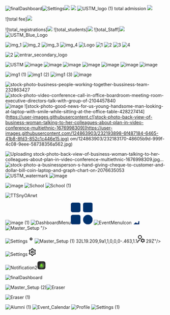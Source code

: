 ![finalDashboard](https://github.com/chhavientrar/imageslink/assets/124863903/b1a72011-4ba7-4280-a20f-48e5df6f228e)![Settings](https://github.com/chhavientrar/imageslink/assets/124863903/7b21a524-7a33-41a0-b79e-fb3d14233902)<img src="https://user-images.githubusercontent.com/124863903/218380010-ece680ea-ab8f-4f5c-affa-2a11f4a7ede3.svg"/>
<img src="https://user-images.githubusercontent.com/124863903/218380017-d36ee0f6-d3a7-4cfa-851f-cc0b380f05ba.svg"/>
![USTM_logo (1)](https://user-images.githubusercontent.com/124863903/218385611-41d3db19-2513-441d-b25f-73b43c77584f.svg)
total admission <img src="https://user-images.githubusercontent.com/124863903/218443245-07bfa721-278b-4240-bc28-2b75ca6a9e0f.svg"/>

![total fee]<img src="https://user-images.githubusercontent.com/124863903/218443443-be2ccba7-5394-4dd9-9aa6-18ac3a46b991.svg"/>

![total_registrations]<img src="https://user-images.githubusercontent.com/124863903/218443549-8e728fd4-3db4-4ef1-be4c-7ab1f94e9756.svg"/>
![total_students]<img src="https://user-images.githubusercontent.com/124863903/218443607-0a1ca43a-0242-49bd-8396-2ed885c5faba.svg"/>
![total_Staff]<img src="https://user-images.githubusercontent.com/124863903/218443633-607ebbee-90d9-4ffd-a330-f09a643b7f12.svg"/>
![USTM_Blue_Logo](https://user-images.githubusercontent.com/124863903/218665550-8d9d9812-3aae-477c-815f-b61f9d0aec12.svg)


![img_1](https://user-images.githubusercontent.com/124863903/218956686-e818660c-3a34-4847-90fe-b0268a8b9517.png)
![img_2](https://user-images.githubusercontent.com/124863903/218956701-9fbe54c6-3f8e-4d04-a61f-9a91f0f057a9.png)
![img_3](https://user-images.githubusercontent.com/124863903/218956727-6c82c640-9cf2-4d40-b9cf-084591bf5971.png)
![img_4](https://user-images.githubusercontent.com/124863903/218956741-2c8100a1-5366-496c-9c33-2cad858905f1.png)
![Logo](https://user-images.githubusercontent.com/124863903/218984310-3b0f3dd3-f598-4cfd-9311-f388e694e8ba.png)
![1](https://user-images.githubusercontent.com/124863903/218984373-8d799763-bb55-4f8c-9d1b-e4401ecf0745.png)
![2](https://user-images.githubusercontent.com/124863903/218984392-b2af53d6-3cf9-4809-8ded-4eb761b1462e.png)
![3](https://user-images.githubusercontent.com/124863903/218984469-fb29acc4-1511-482b-9eb8-b83b25a9a2ea.png)
![4](https://user-images.githubusercontent.com/124863903/218984514-8b0cc37a-7a6a-4aec-bac4-0c06461667c3.png)


![2](https://user-images.githubusercontent.com/124863903/218984446-b117525a-8b9b-48fd-bf28-eec9ffe3936d.png)
![entrar_secondary_logo](https://user-images.githubusercontent.com/124863903/219287196-e364586c-1383-4fd1-9316-d6e5ea3e739e.svg)


![USTM](https://user-images.githubusercontent.com/124863903/219842910-807af3f6-6fca-4982-b2ab-e509bff54c26.png)
![image](https://user-images.githubusercontent.com/124863903/229992478-59f2ed24-2b99-4cc6-bfbc-4b200a70138c.png)
![image](https://user-images.githubusercontent.com/124863903/230847712-71db2a13-5c62-4dc6-a404-60920d749b06.png)
![image](https://user-images.githubusercontent.com/124863903/230848195-8f76950d-91af-46fd-9042-1913b3e0ade1.png)
![image](https://user-images.githubusercontent.com/124863903/230888709-5addd2e3-e4c1-4472-8b07-e4d524c1c9b2.png)
![image](https://user-images.githubusercontent.com/124863903/231383276-36aa82ae-942d-41f4-b878-872da08abfdc.png)
![image](https://user-images.githubusercontent.com/124863903/231383375-45e431ae-3af9-4104-8059-9fb8cf68f79a.png)
![image](https://user-images.githubusercontent.com/124863903/231383456-776647ea-23b1-49d8-943f-e9927a40637e.png)


![img1 (1)](https://user-images.githubusercontent.com/124863903/231404589-6ef1ce51-d1a3-46fa-8ce3-b797efac5e9b.jpg)
![img1 (2)](https://user-images.githubusercontent.com/124863903/231404624-7254fd74-c734-4284-a10d-e84dd6c6fb79.jpg)
![img1 (3)](https://user-images.githubusercontent.com/124863903/231404646-7f5d2070-681c-4c0b-a25c-8e8c1a2760b7.jpg)
![image](https://user-images.githubusercontent.com/124863903/231466810-75466b08-6cf1-42ef-8c44-8441ef6c9be2.png)

![stock-photo-business-people-working-together-bussiness-team-232863427](https://user-images.githubusercontent.com/124863903/231656461-1c948837-74ae-433d-ad1d-12ca4527f635.jpg)
![stock-photo-video-conference-call-in-office-boardroom-meeting-room-executive-directors-talk-with-group-of-2104457840](https://user-images.githubusercontent.com/124863903/231759819-a9cd3274-a556-4b95-ab2b-7bf1eef55c14.jpg)
![image](https://user-images.githubusercontent.com/124863903/231661193-15359dc3-3c95-4155-949e-760d0d708c88.png)
![stock-photo-good-news-for-us-young-handsome-man-looking-at-laptop-with-smile-while-sitting-at-the-office-table-428227414](https://user-images.githubusercontent.c![stock-photo-back-view-of-business-woman-talking-to-her-colleagues-about-plan-in-video-conference-multiethnic-1676998309](https://user-images.githubusercontent.com/124863903/232193898-6f487184-6465-41b8-8fd3-852c1c446e15.jpg)
om/124863903/232183170-48605b9d-999f-4c08-9eee-58738356a562.jpg)


![Uploading stock-photo-back-view-of-business-woman-talking-to-her-colleagues-about-plan-in-video-conference-multiethnic-1676998309.jpg…]()
![stock-photo-a-businessperson-s-hand-giving-cheque-to-customer-and-dollar-bill-coin-laptop-and-graph-chart-on-2076635053](https://user-images.githubusercontent.com/124863903/232194336-7c6044a2-cda5-4a89-98b0-7aea918b2cca.jpg)
![USTM_watermark](https://user-images.githubusercontent.com/124863903/232382552-3bc106c5-718a-4c6b-af6d-7ab476ed86f5.png)
![image](https://user-images.githubusercontent.com/124863903/232471487-864faf99-a43a-4df2-abfb-50bae6ac7eb2.png)

![image](https://user-images.githubusercontent.com/124863903/235290921-71055691-f28e-4092-943c-adc5bedb5a83.png)
![School](https://github.com/chhavientrar/imageslink/assets/124863903/906594d1-4e03-4999-a6ce-3dc08275a61d)
![School (1)](https://github.com/chhavientrar/imageslink/assets/124863903/22c456dd-17a8-4315-a1c9-efd7982c9f57)

![TTSnyOArwt](https://github.com/chhavientrar/imageslink/assets/124863903/5f158eef-422a-42de-888a-908b2f3705e1)

![image (1)](https://github.com/chhavientrar/imageslink/assets/124863903/8cea99db-beca-4fa6-933a-8ba2c076c150)
![DashboardMenu](https://github.com/chhavientrar/imageslink/assets/124863903/cfdd67bb-df11-43ff-8308-94ed630d250c)<svg xmlns="http://www.w3.org/2000/svg" width="68.479" height="68.48" viewBox="0 0 68.479 68.48">
  <path id="Path_34896" data-name="Path 34896" d="M37.131,12.478V31.653a5.478,5.478,0,0,1-5.478,5.478H12.478A5.478,5.478,0,0,1,7,31.653V12.478A5.478,5.478,0,0,1,12.478,7H31.653A5.478,5.478,0,0,1,37.131,12.478ZM70,7H50.827a5.478,5.478,0,0,0-5.478,5.478V31.653a5.478,5.478,0,0,0,5.478,5.478H70a5.478,5.478,0,0,0,5.478-5.478V12.478A5.478,5.478,0,0,0,70,7ZM31.653,45.349H12.478A5.478,5.478,0,0,0,7,50.827V70a5.478,5.478,0,0,0,5.478,5.478H31.653A5.478,5.478,0,0,0,37.131,70V50.827A5.478,5.478,0,0,0,31.653,45.349Zm28.761,0A15.065,15.065,0,1,0,75.479,60.414,15.065,15.065,0,0,0,60.414,45.349Z" transform="translate(-7 -7)" fill="#00326d"/>
</svg>
![EventMenuIcon](https://github.com/chhavientrar/imageslink/assets/124863903/cd5e0807-5ee3-4088-bbe4-af1f96a65cc8)<svg xmlns="http://www.w3.org/2000/svg" width="23.996" height="23.231" viewBox="0 0 23.996 23.231">
  <path id="star_2_" data-name="star (2)" d="M23.836,8.794a3.179,3.179,0,0,0-3.067-2.226H16.4L15.073,2.432a3.227,3.227,0,0,0-6.146,0L7.6,6.568H3.231a3.227,3.227,0,0,0-1.9,5.832L4.887,15,3.535,19.187a3.228,3.228,0,0,0,4.984,3.594L12,20.219l3.482,2.559a3.227,3.227,0,0,0,4.983-3.591L19.113,15l3.56-2.6a3.177,3.177,0,0,0,1.163-3.606Zm-2.343,1.991-4.144,3.029a1,1,0,0,0-.362,1.116l1.575,4.87a1.227,1.227,0,0,1-1.9,1.365l-4.075-3a1,1,0,0,0-1.184,0l-4.075,3a1.227,1.227,0,0,1-1.9-1.365l1.58-4.87a1,1,0,0,0-.362-1.116L2.507,10.785a1.227,1.227,0,0,1,.724-2.217h5.1a1,1,0,0,0,.952-.694l1.55-4.831a1.227,1.227,0,0,1,2.336,0l1.55,4.831a1,1,0,0,0,.952.694h5.1a1.227,1.227,0,0,1,.724,2.217Z" transform="translate(-0.009 -0.19)<svg id="Group_35250" data-name="Group 35250" xmlns="http://www.w3.org/2000/svg" width="68.555" height="68.555" viewBox="0 0 68.555 68.555">
  <path id="Path_34889" data-name="Path 34889" d="M268.046,14.872l-2.679-.335q-.256-.7-.574-1.383l1.659-2.133a2.008,2.008,0,0,0-.165-2.653l-4.849-4.849a2.008,2.008,0,0,0-2.653-.165l-2.132,1.659q-.678-.318-1.384-.574l-.335-2.679A2.009,2.009,0,0,0,252.94,0h-6.857a2.008,2.008,0,0,0-1.993,1.76l-.335,2.679q-.7.256-1.384.574L240.24,3.354a2.008,2.008,0,0,0-2.653.165l-4.849,4.849a2,2,0,0,0-.374.522h1.552a6.035,6.035,0,0,1,5.979,5.278l.043.34.27-.21a6.024,6.024,0,0,1,7.96.5l6.845,6.845a6.035,6.035,0,0,1,.5,7.96l-.21.27.341.043a6.035,6.035,0,0,1,5.277,5.979v1.552a2,2,0,0,0,.522-.375l4.849-4.849a2.008,2.008,0,0,0,.165-2.653l-1.659-2.133q.318-.678.574-1.383l2.679-.335a2.008,2.008,0,0,0,1.76-1.993V16.865a2.008,2.008,0,0,0-1.76-1.993Z" transform="translate(-201.251 0)" fill="#00326d"/>
  <path id="Path_34890" data-name="Path 34890" d="M151.215,238.867a8.758,8.758,0,0,0-8.748,8.748c.44,11.589,17.058,11.586,17.5,0A8.758,8.758,0,0,0,151.215,238.867Z" transform="translate(-123.391 -206.884)" fill="#00326d"/>
  <path id="Path_34891" data-name="Path 34891" d="M53.888,117.39l-4.291-.537a22.942,22.942,0,0,0-1.168-2.814l2.657-3.415a2.008,2.008,0,0,0-.165-2.653l-6.845-6.845a2.008,2.008,0,0,0-2.653-.165l-3.415,2.657a22.875,22.875,0,0,0-2.814-1.168l-.537-4.291A2.008,2.008,0,0,0,32.664,96.4H22.983a2.008,2.008,0,0,0-1.993,1.759l-.537,4.291a22.946,22.946,0,0,0-2.814,1.168l-3.415-2.657a2.008,2.008,0,0,0-2.653.165l-6.845,6.845a2.008,2.008,0,0,0-.165,2.653l2.657,3.415a22.876,22.876,0,0,0-1.168,2.814l-4.291.537A2.008,2.008,0,0,0,0,119.383v9.681a2.008,2.008,0,0,0,1.759,1.993l4.291.537a22.944,22.944,0,0,0,1.168,2.814l-2.657,3.415a2.008,2.008,0,0,0,.165,2.653l6.845,6.845a2.008,2.008,0,0,0,2.653.165l3.415-2.657A22.884,22.884,0,0,0,20.453,146l.537,4.291a2.008,2.008,0,0,0,1.993,1.759h9.681a2.008,2.008,0,0,0,1.993-1.759L35.194,146a22.9,22.9,0,0,0,2.814-1.168l3.415,2.657a2.008,2.008,0,0,0,2.653-.165l6.845-6.845a2.008,2.008,0,0,0,.165-2.653l-2.657-3.415a22.872,22.872,0,0,0,1.168-2.814l4.291-.537a2.008,2.008,0,0,0,1.759-1.993v-9.681a2.008,2.008,0,0,0-1.759-1.993Zm-26.064,19.6a12.779,12.779,0,0,1-12.765-12.765c.642-16.911,24.89-16.906,25.53,0A12.779,12.779,0,0,1,27.824,136.988Z" transform="translate(0 -83.492)" fill="#00326d"/>
</svg>
![Master_Setup](https://github.com/chhavientrar/imageslink/assets/124863903/bf2746aa-4e5d-4176-bcef-8dc40163e7d9)
"/>
</svg>

![Settings](https://github.com/chhavientrar/imageslink/assets/124863903/56d38618-4cb5-412a-b934-4da0e4085bdc)<svg xmlns="http://www.w3.org/2000/svg" width="21.594" height="24" viewBox="0 0 21.594 24">
  <g id="settings_2_" data-name="settings (2)" transform="translate(-1.203)">
    <path id="Path_35179" data-name="Path 35179" d="M12,8a4,4,0,1,0,4,4A4,4,0,0,0,12,8Zm0,6a2,2,0,1,1,2-2A2,2,0,0,1,12,14Z"/>
    <path id="Path_35180" data-name="Path 35180" d="M21.294,13.9l-.444-.256a9.1,9.1,0,0,0,0-3.29l.444-.256a3,3,0,1,0-3-5.2l-.445.257A8.977,8.977,0,0,0,15,3.513V3A3,3,0,1,0,9,3v.513A8.977,8.977,0,0,0,6.152,5.159L5.7,4.9a3,3,0,1,0-3,5.2l.444.256a9.1,9.1,0,0,0,0,3.29L2.7,13.9a3,3,0,0,0,3,5.2l.445-.257A8.977,8.977,0,0,0,9,20.487V21a3,3,0,0,0,6,0v-.513a8.977,8.977,0,0,0,2.848-1.646l.447.258a3,3,0,1,0,3-5.2Zm-2.548-3.776a7.048,7.048,0,0,1,0,3.75,1,1,0,0,0,.464,1.133l1.084.626a1,1,0,1,1-1,1.733l-1.086-.628a1,1,0,0,0-1.215.165,6.984,6.984,0,0,1-3.243,1.875,1,1,0,0,0-.751.969V21a1,1,0,0,1-2,0V19.748a1,1,0,0,0-.751-.969A6.984,6.984,0,0,1,7.006,16.9a1,1,0,0,0-1.215-.165l-1.084.627a1,1,0,1,1-1-1.732L4.791,15a1,1,0,0,0,.464-1.133,7.048,7.048,0,0,1,0-3.75A1,1,0,0,0,4.79,8.992L3.706,8.366a1,1,0,0,1,1-1.733l1.086.628A1,1,0,0,0,7.006,7.1a6.984,6.984,0,0,1,3.243-1.875A1,1,0,0,0,11,4.252V3a1,1,0,1,1,2,0V4.252a1,1,0,0,0,.751.969A6.984,6.984,0,0,1,16.994,7.1a1,1,0,0,0,1.215.165l1.084-.627a1,1,0,1,1,1,1.7![Master_Setup (1)](https://github.com/chhavientrar/imageslink/assets/124863903/99c004f7-6260-4f93-9d0e-e53bd4ac47ca)
32L19.209,9a1,1,0,0,0-.463,1.1<svg xmlns="http://www.w3.org/2000/svg" width="23.197" height="24" viewBox="0 0 23.197 24">
  <path id="admin-alt_1_" data-name="admin-alt (1)" d="M8,12A6,6,0,1,0,2,6,6.006,6.006,0,0,0,8,12ZM8,2A4,4,0,1,1,4,6,4,4,0,0,1,8,2Zm.992,12.938a1,1,0,0,1-.869,1.116A7.006,7.006,0,0,0,2,23a1,1,0,1,1-2,0,9.008,9.008,0,0,1,7.876-8.93,1,1,0,0,1,1.116.869Zm13.7,4.195-.974-.562a4.584,4.584,0,0,0,0-3.144l.974-.562a1,1,0,0,0-1-1.732l-.973.562A4.972,4.972,0,0,0,18,12.1V11a1,1,0,1,0-2,0v1.1a4.983,4.983,0,0,0-2.723,1.594l-.973-.562a1,1,0,0,0-1,1.732l.974.562a4.584,4.584,0,0,0,0,3.144l-.974.562a1,1,0,1,0,1,1.732l.973-.562A4.972,4.972,0,0,0,16,21.9V23a1,1,0,0,0,2,0V21.9A4.983,4.983,0,0,0,20.723,20.3l.973.562a1,1,0,0,0,1-1.732ZM17,20a3,3,0,1,1,3-3A3,3,0,0,1,17,20Z" transform="translate(0.001)"/>
</svg>
29Z"/>


![Settings](https://github.com/chhavientrar/imageslink/assets/124863903/2bb7b10d-0770-473d-bb7c-1f31f9da25de)
<svg xmlns="http://www.w3.org/2000/svg" width="21.594" height="24" viewBox="0 0 21.594 24">
  <g id="settings_2_" data-name="settings (2)" transform="translate(-1.203)">
    <path id="Path_35179" data-name="Path 35179" d="M12,8a4,4,0,1,0,4,4A4,4,0,0,0,12,8Zm0,6a2,2,0,1,1,2-2A2,2,0,0,1,12,14Z"/>
    <path id="Path_35180" data-name="Path 35180" d="M21.294,13.9l-.444-.256a9.1,9.1,0,0,0,0-3.29l.444-.256a3,3,0,1,0-3-5.2l-.445.257A8.977,8.977,0,0,0,15,3.513V3A3,3,0,1,0,9,3v.513A8.977,8.977,0,0,0,6.152,5.159L5.7,4.9a3,3,0,1,0-3,5.2l.444.256a9.1,9.1,0,0,0,0,3.29L2.7,13.9a3,3,0,0,0,3,5.2l.445-.257A8.977,8.977,0,0,0,9,20.487V21a3,3,0,0,0,6,0v-.513a8.977,8.977,0,0,0,2.848-1.646l.447.258a3,3,0,1,0,3-5.2Zm-2.548-3.776a7.048,7.048,0,0,1,0,3.75,1,1,0,0,0,.464,1.133l1.084.626a1,1,0,1,1-1,1.733l-1.086-.628a1,1,0,0,0-1.215.165,6.984,6.984,0,0,1-3.243,1.875,1,1,0,0,0-.751.969V21a1,1,0,0,1-2,0V19.748a1,1,0,0,0-.751-.969A6.984,6.984,0,0,1,7.006,16.9a1,1,0,0,0-1.215-.165l-1.084.627a1,1,0,1,1-1-1.732L4.791,15a1,1,0,0,0,.464-1.133,7.048,7.048,0,0,1,0-3.75A1,1,0,0,0,4.79,8.992L3.706,8.366a1,1,0,0,1,1-1.733l1.086.628A1,1,0,0,0,7.006,7.1a6.984,6.984,0,0,1,3.243-1.875A1,1,0,0,0,11,4.252V3a1,1,0,1,1,2,0V4.252a1,1,0,0,0,.751.969A6.984,6.984,0,0,1,16.994,7.1a1,1,0,0,0,1.215.165l1.084-.627a1,1,0,1,1,1,1.732L19.209,9a1,1,0,0,0-.463,1.129Z"/>
  </g>
</svg>

  </g>
</svg>


![Notification2](https://github.com/chhavientrar/imageslink/assets/124863903/9533d6cb-d463-4b74-a4fe-97d3743909f7)<svg xmlns="http://www.w3.org/2000/svg" xmlns:xlink="http://www.w3.org/1999/xlink" width="25" height="25" viewBox="0 0 25 25">
  <defs>
    <linearGradient id="linear-gradient" x1="0.198" y1="0.167" x2="1.037" y2="1" gradientUnits="objectBoundingBox">
      <stop offset="0" stop-color="#fff" stop-opacity="0"/>
      <stop offset="1" stop-color="#71d127"/>
    </linearGradient>
  </defs>
  <g id="Group_37461" data-name="Group 37461" transform="translate(-7853 1136)">
    <rect id="Rectangle_11167" data-name="Rectangle 11167" width="25" height="25" rx="6" transform="translate(7853 -1136)" fill="#292929"/>
    <circle id="Ellipse_28" data-name="Ellipse 28" cx="9.5" cy="9.5" r="9.5" transform="translate(7856 -1133)" opacity="0.607" fill="url(#linear-gradient)"/>
    <g id="Group_37458" data-name="Group 37458" transform="translate(7860.5 -1129.5)">
      <path id="Path_37112" data-name="Path 37112" d="M132,343.332a2,2,0,1,1-2-2A2,2,0,0,1,132,343.332Zm0,0" transform="translate(-125 -333.332)" fill="#18a836"/>
      <path id="Path_37113" data-name="Path 37113" d="M192.5,2a.5.5,0,0,1-.5-.5V.5a.5.5,0,0,1,1,0v1A.5.5,0,0,1,192.5,2Zm0,0" transform="translate(-187.5)" fill="#18a836"/>
      <path id="Path_37114" data-name="Path 37114" d="M9.689,50.124A3.348,3.348,0,0,1,8.5,47.562V46.168a3.5,3.5,0,0,0-7,0v1.394A3.353,3.353,0,0,1,.306,50.128a.875.875,0,0,0,.569,1.54h8.25a.875.875,0,0,0,.565-1.544Zm0,0" transform="translate(0 -41.668)" fill="#71d127"/>
    </g>
  </g>
</svg>

![finalDashboard](https://github.com/chhavientrar/imageslink/assets/124863903/d66335a1-cbbe-4b71-926f-fe35888ab980)



![Master_Setup (2)](https://github.com/chhavientrar/imageslink/assets/124863903/e74e2b66-32df-4edf-a15f-bd512dae7ec0)![Eraser](https://github.com/user-attachments/assets/7ec2e9d8-639d-4b94-abc5-28908f5a06a2)

![Eraser (1)](https://github.com/user-attachments/assets/80ae1611-727e-4a61-89a0-79cfd253b7ce)




![Alumni (1)](https://github.com/chhavientrar/imageslink/assets/124863903/fe75398f-bd45-41d8-b26f-0c31ee20f9d0)
![Event_Calendar](https://github.com/chhavientrar/imageslink/assets/124863903/3afad173-cc9d-420d-b982-742d67f356a9)
![Profile](https://github.com/chhavientrar/imageslink/assets/124863903/c92ff768-764d-4239-9fef-2085dfbccd13)
![Settings (1)](https://github.com/chhavientrar/imageslink/assets/124863903/a780d319-d22c-4b9c-b732-4a49e0795d11)


